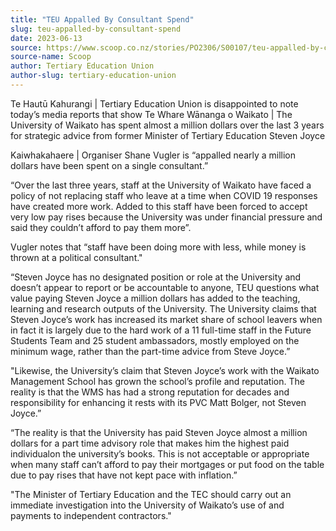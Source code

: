 ```yaml
---
title: "TEU Appalled By Consultant Spend"
slug: teu-appalled-by-consultant-spend
date: 2023-06-13
source: https://www.scoop.co.nz/stories/PO2306/S00107/teu-appalled-by-consultant-spend.htm
source-name: Scoop
author: Tertiary Education Union
author-slug: tertiary-education-union
---
```


<p>Te Hautū Kahurangi | Tertiary Education Union is
disappointed to note today’s media reports that show Te
Whare Wānanga o Waikato | The University of Waikato has
spent almost a million dollars over the last 3 years for
strategic advice from former Minister of Tertiary Education
Steven Joyce</p>

<p>Kaiwhakahaere | Organiser Shane Vugler is
“appalled nearly a million dollars have been spent on a
single consultant.”</p>

<p>“Over the last three years,
staff at the University of Waikato have faced a policy of
not replacing staff who leave at a time when COVID 19
responses have created more work. Added to this staff have
been forced to accept very low pay rises because the
University was under financial pressure and said they
couldn’t afford to pay them more”.</p>

<p>Vugler notes
that “staff have been doing more with less, while money is
thrown at a political consultant."</p>

<p>“Steven Joyce has
no designated position or role at the University and
doesn’t appear to report or be accountable to anyone, TEU
questions what value paying Steven Joyce a million dollars
has added to the teaching, learning and research outputs of
the University. The University claims that Steven Joyce’s
work has increased its market share of school leavers when
in fact it is largely due to the hard work of a 11 full-time
staff in the Future Students Team and 25 student
ambassadors, mostly employed on the minimum wage, rather
than the part-time advice from Steve
Joyce.”</p>

<p>"Likewise, the University’s claim that
Steven Joyce’s work with the Waikato Management School has
grown the school’s profile and reputation. The reality is
that the WMS has had a strong reputation for decades and
responsibility for enhancing it rests with its PVC Matt
Bolger, not Steven Joyce.”</p>

<p>“The reality is that
the University has paid Steven Joyce almost a million
dollars for a part time advisory role that makes him the
highest paid individualon the university’s books. This
is not acceptable or appropriate when many staff can’t
afford to pay their mortgages or put food on the table due
to pay rises that have not kept pace with
inflation.”</p>

<p>"The Minister of Tertiary Education and
the TEC should carry out an immediate investigation into the
University of Waikato’s use of and payments to independent
contractors."</p>

